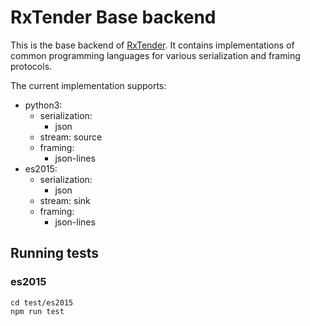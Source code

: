 # RxTender Base backend

This is the base backend of [RxTender](http://rxtender.org). It contains
implementations of common programming languages for various serialization and
framing protocols.


The current implementation supports:

- python3:
    - serialization:
        - json
    - stream: source
    - framing:
        - json-lines
- es2015:
    - serialization:
        - json
    - stream: sink
    - framing:
        - json-lines

## Running tests

### es2015

    cd test/es2015
    npm run test
